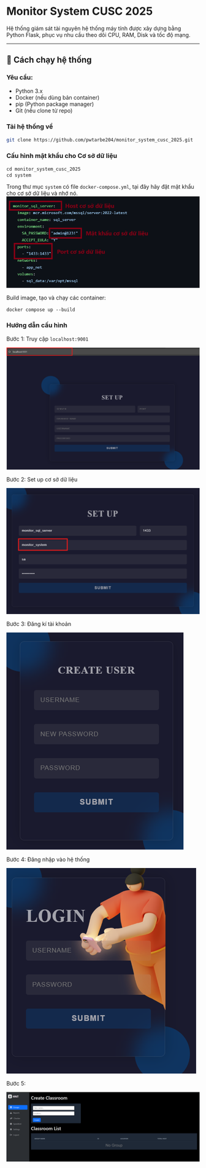 # Monitor System CUSC 2025

Hệ thống giám sát tài nguyên hệ thống máy tính được xây dựng bằng Python Flask, phục vụ nhu cầu theo dõi CPU, RAM, Disk và tốc độ mạng.

---

## 🚀 Cách chạy hệ thống

### Yêu cầu:
- Python 3.x
- Docker (nếu dùng bản container)
- pip (Python package manager)
- Git (nếu clone từ repo)

### Tải hệ thống về
```bash
git clone https://github.com/pwtarbe204/monitor_system_cusc_2025.git
```
### Cấu hình mật khẩu cho Cơ sở dữ liệu
```
cd monitor_system_cusc_2025
cd system
```
Trong thư mục ```system``` có file ```docker-compose.yml```, tại đây hãy đặt mật khẩu cho cơ sở dữ liệu và nhớ nó.
![Cấu hình docker compose](images/2.png)

Build image, tạo và chạy các container:
```
docker compose up --build
```
### Hướng dẫn cấu hình

Bước 1: Truy cập ```localhost:9001```

![Đường dẫn vào hệ thống](images/1.png)

Bước 2: Set up cơ sở dữ liệu

![](images/4.png)

Bước 3: Đăng kí tài khoản

![](images/5.png)

Bước 4: Đăng nhập vào hệ thống

![](images/6.png)

Bước 5:

![](images/7.png)